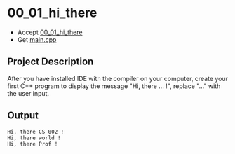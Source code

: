 # 00_01_hi_there

- Accept [00_01_hi_there](https://classroom.github.com/a/soo9cHzM)
- Get [main.cpp](main.cpp)

## Project Description

After you have installed IDE with the compiler on your computer, create your first C++ program to display the message "Hi, there ... !", replace "..." with the user input.


## Output
```
Hi, there CS 002 !
Hi, there world !
Hi, there Prof !
```